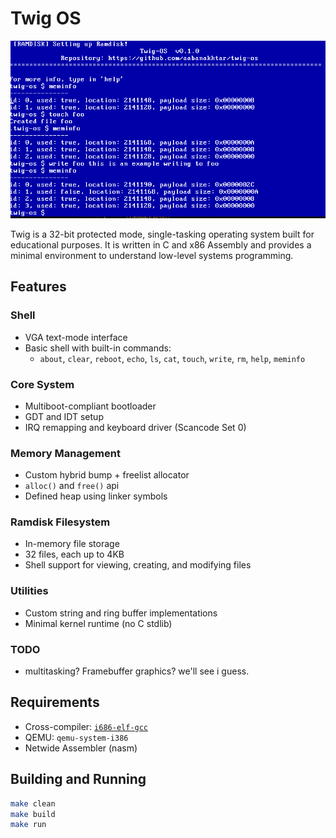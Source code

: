 # Twig OS

![TwigOS Screenshot](images/Readme/1752608187260.png)

Twig is a 32-bit protected mode, single-tasking operating system built for educational purposes. It is written in C and x86 Assembly and provides a minimal environment to understand low-level systems programming.

## Features

### Shell

- VGA text-mode interface
- Basic shell with built-in commands:
  - `about`, `clear`, `reboot`, `echo`, `ls`, `cat`, `touch`, `write`, `rm`, `help`, ```meminfo```

### Core System

- Multiboot-compliant bootloader
- GDT and IDT setup
- IRQ remapping and keyboard driver (Scancode Set 0)

### Memory Management

- Custom hybrid bump + freelist allocator
- ```alloc()``` and ```free()``` api
- Defined heap using linker symbols

### Ramdisk Filesystem

- In-memory file storage
- 32 files, each up to 4KB
- Shell support for viewing, creating, and modifying files

### Utilities

- Custom string and ring buffer implementations
- Minimal kernel runtime (no C stdlib)

### TODO

* multitasking? Framebuffer graphics? we'll see i guess.

## Requirements

- Cross-compiler: [`i686-elf-gcc`](https://github.com/lordmilko/i686-elf-tools)
- QEMU: `qemu-system-i386`
- Netwide Assembler (nasm)

## Building and Running

```sh
make clean
make build
make run
```


```````
